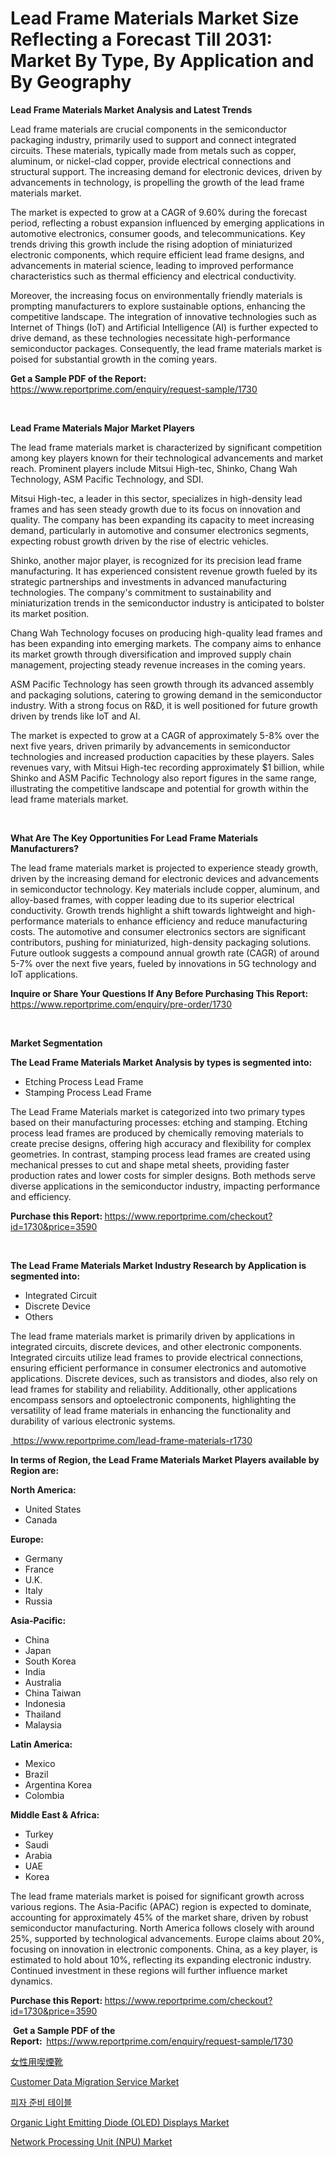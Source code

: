 <p><h1>Lead Frame Materials Market Size Reflecting a Forecast Till 2031: Market By Type, By Application and By Geography</h1></p><p><strong>Lead Frame Materials Market Analysis and Latest Trends</strong></p>
<p><p>Lead frame materials are crucial components in the semiconductor packaging industry, primarily used to support and connect integrated circuits. These materials, typically made from metals such as copper, aluminum, or nickel-clad copper, provide electrical connections and structural support. The increasing demand for electronic devices, driven by advancements in technology, is propelling the growth of the lead frame materials market.</p><p>The market is expected to grow at a CAGR of 9.60% during the forecast period, reflecting a robust expansion influenced by emerging applications in automotive electronics, consumer goods, and telecommunications. Key trends driving this growth include the rising adoption of miniaturized electronic components, which require efficient lead frame designs, and advancements in material science, leading to improved performance characteristics such as thermal efficiency and electrical conductivity.</p><p>Moreover, the increasing focus on environmentally friendly materials is prompting manufacturers to explore sustainable options, enhancing the competitive landscape. The integration of innovative technologies such as Internet of Things (IoT) and Artificial Intelligence (AI) is further expected to drive demand, as these technologies necessitate high-performance semiconductor packages. Consequently, the lead frame materials market is poised for substantial growth in the coming years.</p></p>
<p><strong>Get a Sample PDF of the Report:&nbsp;</strong> <a href="https://www.reportprime.com/enquiry/request-sample/1730">https://www.reportprime.com/enquiry/request-sample/1730</a></p>
<p>&nbsp;</p>
<p><strong>Lead Frame Materials Major Market Players</strong></p>
<p><p>The lead frame materials market is characterized by significant competition among key players known for their technological advancements and market reach. Prominent players include Mitsui High-tec, Shinko, Chang Wah Technology, ASM Pacific Technology, and SDI. </p><p>Mitsui High-tec, a leader in this sector, specializes in high-density lead frames and has seen steady growth due to its focus on innovation and quality. The company has been expanding its capacity to meet increasing demand, particularly in automotive and consumer electronics segments, expecting robust growth driven by the rise of electric vehicles. </p><p>Shinko, another major player, is recognized for its precision lead frame manufacturing. It has experienced consistent revenue growth fueled by its strategic partnerships and investments in advanced manufacturing technologies. The company's commitment to sustainability and miniaturization trends in the semiconductor industry is anticipated to bolster its market position.</p><p>Chang Wah Technology focuses on producing high-quality lead frames and has been expanding into emerging markets. The company aims to enhance its market growth through diversification and improved supply chain management, projecting steady revenue increases in the coming years.</p><p>ASM Pacific Technology has seen growth through its advanced assembly and packaging solutions, catering to growing demand in the semiconductor industry. With a strong focus on R&D, it is well positioned for future growth driven by trends like IoT and AI.</p><p>The market is expected to grow at a CAGR of approximately 5-8% over the next five years, driven primarily by advancements in semiconductor technologies and increased production capacities by these players. Sales revenues vary, with Mitsui High-tec recording approximately $1 billion, while Shinko and ASM Pacific Technology also report figures in the same range, illustrating the competitive landscape and potential for growth within the lead frame materials market.</p></p>
<p>&nbsp;</p>
<p><strong>What Are The Key Opportunities For Lead Frame Materials Manufacturers?</strong></p>
<p><p>The lead frame materials market is projected to experience steady growth, driven by the increasing demand for electronic devices and advancements in semiconductor technology. Key materials include copper, aluminum, and alloy-based frames, with copper leading due to its superior electrical conductivity. Growth trends highlight a shift towards lightweight and high-performance materials to enhance efficiency and reduce manufacturing costs. The automotive and consumer electronics sectors are significant contributors, pushing for miniaturized, high-density packaging solutions. Future outlook suggests a compound annual growth rate (CAGR) of around 5-7% over the next five years, fueled by innovations in 5G technology and IoT applications.</p></p>
<p><strong>Inquire or Share Your Questions If Any Before Purchasing This Report:</strong> <a href="https://www.reportprime.com/enquiry/pre-order/1730">https://www.reportprime.com/enquiry/pre-order/1730</a></p>
<p>&nbsp;</p>
<p><strong>Market Segmentation</strong></p>
<p><strong>The Lead Frame Materials Market Analysis by types is segmented into:</strong></p>
<p><ul><li>Etching Process Lead Frame</li><li>Stamping Process Lead Frame</li></ul></p>
<p><p>The Lead Frame Materials market is categorized into two primary types based on their manufacturing processes: etching and stamping. Etching process lead frames are produced by chemically removing materials to create precise designs, offering high accuracy and flexibility for complex geometries. In contrast, stamping process lead frames are created using mechanical presses to cut and shape metal sheets, providing faster production rates and lower costs for simpler designs. Both methods serve diverse applications in the semiconductor industry, impacting performance and efficiency.</p></p>
<p><strong>Purchase this Report:&nbsp;</strong><a href="https://www.reportprime.com/checkout?id=1730&price=3590">https://www.reportprime.com/checkout?id=1730&price=3590</a></p>
<p>&nbsp;</p>
<p><strong>The Lead Frame Materials Market Industry Research by Application is segmented into:</strong></p>
<p><ul><li>Integrated Circuit</li><li>Discrete Device</li><li>Others</li></ul></p>
<p><p>The lead frame materials market is primarily driven by applications in integrated circuits, discrete devices, and other electronic components. Integrated circuits utilize lead frames to provide electrical connections, ensuring efficient performance in consumer electronics and automotive applications. Discrete devices, such as transistors and diodes, also rely on lead frames for stability and reliability. Additionally, other applications encompass sensors and optoelectronic components, highlighting the versatility of lead frame materials in enhancing the functionality and durability of various electronic systems.</p></p>
<p><a href="https://www.reportprime.com/lead-frame-materials-r1730">&nbsp;https://www.reportprime.com/lead-frame-materials-r1730</a></p>
<p><strong>In terms of Region, the Lead Frame Materials Market Players available by Region are:</strong></p>
<p>
    <p> <strong> North America: </strong>
        <ul>
            <li>United States</li>
            <li>Canada</li>
        </ul>
        </p> 
    <p> <strong> Europe: </strong>
        <ul>
            <li>Germany</li>
            <li>France</li>
            <li>U.K.</li>
            <li>Italy</li>
            <li>Russia</li>
        </ul>
        </p> 
    <p> <strong> Asia-Pacific: </strong>
        <ul>
            <li>China</li>
            <li>Japan</li>
            <li>South Korea</li>
            <li>India</li>
            <li>Australia</li>
            <li>China Taiwan</li>
            <li>Indonesia</li>
            <li>Thailand</li>
            <li>Malaysia</li>
        </ul>
        </p> 
    <p> <strong> Latin America: </strong>
        <ul>
            <li>Mexico</li>
            <li>Brazil</li>
            <li>Argentina Korea</li>
            <li>Colombia</li>
        </ul>
        </p> 
    <p> <strong> Middle East & Africa: </strong>
        <ul>
            <li>Turkey</li>
            <li>Saudi</li>
            <li>Arabia</li>
            <li>UAE</li>
            <li>Korea</li>
        </ul>
    </p>
    </p>
<p><p>The lead frame materials market is poised for significant growth across various regions. The Asia-Pacific (APAC) region is expected to dominate, accounting for approximately 45% of the market share, driven by robust semiconductor manufacturing. North America follows closely with around 25%, supported by technological advancements. Europe claims about 20%, focusing on innovation in electronic components. China, as a key player, is estimated to hold about 10%, reflecting its expanding electronic industry. Continued investment in these regions will further influence market dynamics.</p></p>
<p><strong>Purchase this Report: </strong><a href="https://www.reportprime.com/checkout?id=1730&price=3590">https://www.reportprime.com/checkout?id=1730&price=3590</a></p>
<p>&nbsp;<strong>Get a Sample PDF of the Report:&nbsp;&nbsp;</strong><a href="https://www.reportprime.com/enquiry/request-sample/1730">https://www.reportprime.com/enquiry/request-sample/1730</a></p>
<p><strong></strong></p>
<p><p><a href="https://medium.com/@roseperez232/%E5%A5%B3%E6%80%A7%E7%94%A8%E5%96%AB%E7%85%99%E9%9D%B4%E5%B8%82%E5%A0%B4%E8%AA%BF%E6%9F%BB%E5%A0%B1%E5%91%8A%E6%9B%B8-2024%E5%B9%B4%E3%81%8B%E3%82%892031%E5%B9%B4%E3%81%BE%E3%81%A7%E3%81%AE13-5-%E3%81%AE%E5%AE%89%E5%AE%9A%E3%81%97%E3%81%9Fcagr%E3%82%92%E4%BC%B4%E3%81%86%E5%B8%82%E5%A0%B4%E4%BA%88%E6%B8%AC%E3%81%A8%E6%88%90%E9%95%B7%E5%B1%95%E6%9C%9B-b08a6a81e16c">女性用喫煙靴</a></p><p><a href="https://issuu.com/reportprime-2/docs/customer-data-migration-service-mar_f49882be4e0a06">Customer Data Migration Service Market</a></p><p><a href="https://medium.com/@kelvinfeenrey98677/%ED%94%BC%EC%9E%90-%EC%A1%B0%EB%A6%AC%EB%8C%80-%EC%8B%9C%EC%9E%A5-%EC%A0%84%EB%A7%9D-%EC%8B%9C%EC%9E%A5-%EB%8F%99%ED%96%A5-%EB%B0%8F-%EC%98%81%ED%96%A5-%EB%B6%84%EC%84%9D-2024-2031-6f79c435129a">피자 준비 테이블</a></p><p><a href="https://medium.com/@kimvicki3211/mapping-the-organic-light-emitting-diode-oled-displays-market-trends-challenges-and-697aa874ca43">Organic Light Emitting Diode (OLED) Displays Market</a></p><p><a href="https://medium.com/@kimvicki3211/insights-into-network-processing-unit-npu-market-share-and-competitive-landscape-for-period-from-6923710f8e7c">Network Processing Unit (NPU) Market</a></p></p>